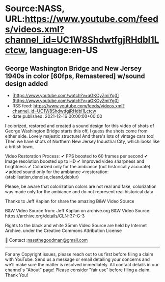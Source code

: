 # Source:NASS, URL:https://www.youtube.com/feeds/videos.xml?channel_id=UC1W8ShdwtfgjRHdbl1Lctcw, language:en-US

## George Washington Bridge and New Jersey 1940s in color [60fps, Remastered] w/sound design added
 - [https://www.youtube.com/watch?v=aGKOyZmiYg0](https://www.youtube.com/watch?v=aGKOyZmiYg0)
 - RSS feed: https://www.youtube.com/feeds/videos.xml?channel_id=UC1W8ShdwtfgjRHdbl1Lctcw
 - date published: 2021-12-16 00:00:00+00:00

I colorized, restored and created a sound design for this video of shots of George Washington Bridge starts this off, I guess the shots come from either side. Lovely majestic structure! And there's lots of vintage cars too! Then we have shots of Northern New Jersey Industrial City, which looks like a british town,

Video Restoration Process:
✔ FPS boosted to 60 frames per second 
✔ Image resolution boosted up to HD 
✔ Improved video sharpness and brightness 
✔ Colorized only for the ambiance (not historically accurate)
✔added sound only for the ambiance
✔restoration:(stabilisation,denoise,cleand,deblur) 

Please, be aware that colorization colors are not real and fake, colorization was made only for the ambiance and do not represent real historical data.

Thanks to Jeff Kaplan for share the amazing B&W Video Source

B&W Video Source from:  Jeff Kaplan on archive.org
B&W Video Source: https://archive.org/details/CLN-37-G-3

Rights to the black and white 35mm Video Source are held by Internet Archive. under the Creative Commons Attribution License

📨 Contact :nassthegoodman@gmail.com
- - - - - - - - - - - - - - - - - - - -
For any Copyright issues, please reach out to us first before filing a claim with YouTube. Send us a message or email detailing your concerns and we'll make sure the matter is resolved immediately. All contact details in our channel's "About" page! Please consider "fair use" before filing a claim. Thank You!

